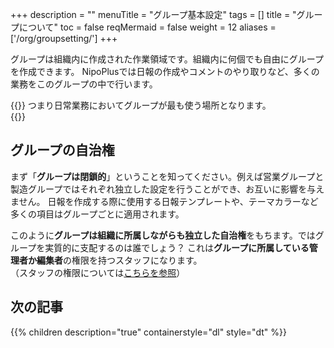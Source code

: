 +++
description = ""
menuTitle = "グループ基本設定"
tags = []
title = "グループについて"
toc = false
reqMermaid = false
weight = 12
aliases = ['/org/groupsetting/']
+++

グループは組織内に作成された作業領域です。組織内に何個でも自由にグループを作成できます。
NipoPlusでは日報の作成やコメントのやり取りなど、多くの業務をこのグループの中で行います。

{{<alice pos="right" icon="here">}}
つまり日常業務においてグループが最も使う場所となります。  
{{</alice>}}

## グループの自治権

まず「**グループは閉鎖的**」ということを知ってください。例えば営業グループと製造グループではそれぞれ独立した設定を行うことができ、お互いに影響を与えません。
日報を作成する際に使用する日報テンプレートや、テーマカラーなど多くの項目はグループごとに適用されます。

このように**グループは組織に所属しながらも独立した自治権**をもちます。ではグループを実質的に支配するのは誰でしょう？
これは**グループに所属している管理者か編集者**の権限を持つスタッフになります。  
（スタッフの権限については[こちらを参照](/manual/initial-setting/staff/)）

## 次の記事

{{% children description="true" containerstyle="dl" style="dt" %}}
